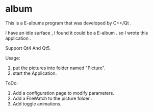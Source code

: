 # album
This is a E-albums program that was developed by C++/Qt .

I have an idle surface , I found it could be a E-album . so I wrote this application .

Support Qt4 And Qt5.

Usage:
1. put the pictures into folder named "Picture".
2. start the Application.

ToDo:
1. Add a configuration page to modify parameters.
2. Add a FileWatch to the picture folder .
3. Add toggle animations.

